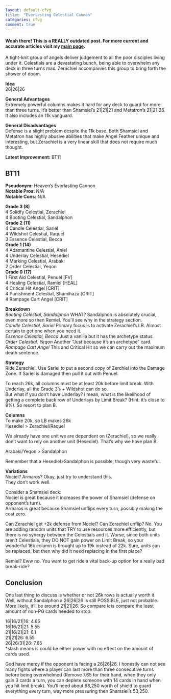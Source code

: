 ```yaml
---
layout: default-cfvg
title:  "Everlasting Celestial Cannon"
categories: cfvg
comment: true
---
```


####  Woah there! This is a REALLY outdated post. For more current and accurate articles visit my [main page](/cfvg).

<p>A tight-knit group of angels deliver judgement to all the poor disciples living under it. Celestials are a devastating bunch, being able to overwhelm any deck in three turns max. Zerachiel accompanies this group to bring forth the shower of doom.</p>
<p><strong>Idea</strong><br /> 26|26|26</p>
<p><strong>General Advantages</strong><br /> Extremely powerful columns makes it hard for any deck to guard for more than three turns. It&#8217;s better than Shamsiel&#8217;s 21|21|21 and Metatron&#8217;s 21|21|26. It also includes an 11k vanguard.</p><!-- more -->
<p><strong>General Disadvantages</strong><br /> Defense is a slight problem despite the 11k base. Both Shamsiel and Metatron has highly abusive abilities that make Angel Feather unique and interesting, but Zerachiel is a very linear skill that does not require much thought.</p>
<p><strong>Latest Improvement:</strong> BT11</p>
<h2>BT11</h2>
<p><strong>Pseudonym:</strong> Heaven&#8217;s Everlasting Cannon<br /> <strong>Notable Pros:</strong> N/A<br /> <strong>Notable Cons:</strong> N/A</p>
<p><strong>Grade 3 (8)</strong><br /> 4 Solidfy Celestial, Zerachiel<br /> 4 Booting Celestial, Sandalphon<br /> <strong>Grade 2 (11)</strong><br /> 4 Candle Celestial, Sariel<br /> 4 Wildshot Celestial, Raquel<br /> 3 Essence Celestial, Becca<br /> <strong>Grade 1 (14)</strong><br /> 4 Adamantine Celestial, Aniel<br /> 4 Underlay Celestial, Hesediel<br /> 4 Marking Celestial, Arabaki<br /> 2 Order Celestial, Yeqon<br /> <strong>Grade 0 (17)</strong><br /> 1 First Aid Celestial, Penuel [FV]<br /> 4 Healing Celestial, Ramiel [HEAL]<br /> 4 Critical Hit Angel [CRIT]<br /> 4 Punishment Celestial, Shamihaza [CRIT]<br /> 4 Rampage Cart Angel [CRIT]</p>
<p><strong>Breakdown</strong><br /> <em>Booting Celestial, Sandalphon</em> WHAT? Sandalphon is absolutely crucial, even more so then Remiel. You&#8217;ll see why in the strategy section.<br /> <em>Candle Celestial, Sariel</em> Primary focus is to activate Zerachiel&#8217;s LB. Almost certain to get one when you need it.<br /> <em>Essence Celestial, Becca</em> Just a vanilla but it has the archetype status.<br /> <em>Order Celestial, Yeqon</em> Another &#8220;Just because it&#8217;s an archetype&#8221; card.<br /> <em>Rampage Cart Angel</em> This and Critical Hit so we can carry out the maximum death sentence.</p>
<p><strong>Strategy</strong><br /> Ride Zerachiel. Use Sariel to put a second copy of Zerchiel into the Damage Zone. If Sariel is damaged then pull it out with Penuel.</p>
<p>To reach 26k, all columns must be at least 20k before limit break. With Underlay, all the Grade 3&#8217;s + Wildshot can do so.<br /> But what if you don&#8217;t have Underlay? I mean, what is the likelihood of getting a complete back row of Underlays by Limit Break? (Hint: it&#8217;s close to 8%). So resort to plan B.</p>
<p><strong>Columns</strong><br /> To make 20k, so LB makes 26k<br /> Hesediel &gt; Zerachiel/Raquel</p>
<p>We already have one unit we are dependent on (Zerachiel), so we really don&#8217;t want to rely on another unit (Hesediel). That&#8217;s why we have plan B.</p>
<p>Arabaki/Yeqon &gt; Sandalphon</p>
<p>Remember that a Hesediel&gt;Sandalphon is possible, though very wasteful.</p>
<p><strong>Variations</strong><br /> Nociel? Armaros? Okay, just try to understand this.<br /> They don&#8217;t work well.</p>
<p>Consider a Shamsiel deck:<br /> Nociel is great because it increases the power of Shamsiel (defense on opponent&#8217;s turn).<br /> Armaros is great because Shamsiel unflips every turn, possibly making the cost zero.</p>
<p>Can Zerachiel get +2k defense from Nociel? Can Zerachiel unflip? No. You are adding random units that TRY to use resources more efficiently, but there is no synergy between the Celestials and it. Worse, since both units aren&#8217;t Celestials, they DO NOT gain power on Limit Break, so your wonderful 16k column is brought up to 19k instead of 22k. Sure, units can be replaced, but then why did it need replacing in the first place?</p>
<p>Remiel? Eww no. You want to get ride a vital back-up option for a really bad break-ride?</p>
<h2>Conclusion</h2>
<p>One last thing to discuss is whether or not 26k rows is actually worth it. Well, without Sandalphon a 26|26|26 is still POSSIBLE, just not probable. More likely, it&#8217;ll be around 21|21|26. So compare lets compare the least amount of non-PG cards needed to stop:</p>
<p>16|16/21|16: 4.65<br /> 16|16/21|21: 5.55<br /> 21|16/21|21:  6.1<br /> 21|21|26: 6.55<br /> 26|26/31|26: 7.65<br /> *slash means is could be either power with no effect on the amount of cards used.</p>
<p>God have mercy if the opponent is facing a 26|26|26. I honestly can not see many fights where a player can last more than three consecutive turns before being overwhelmed (Remove 7.65 for their hand, when they only gain 3 cards a turn, you can deplete someone with 14 cards in hand when you hit limit break). You&#8217;ll need about 68,250 worth of shield to guard everything every turn, way more pressuring then Shamsiel&#8217;s 53,250.<i class="fa fa-stop"></i></p>
